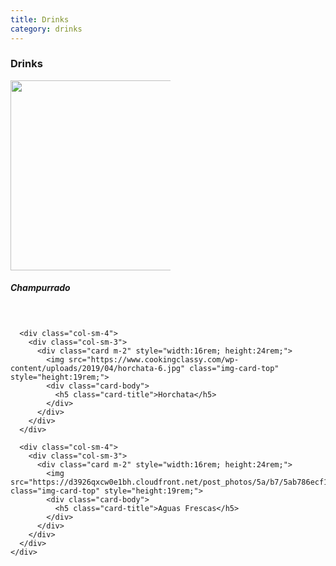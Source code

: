 ```yaml
---
title: Drinks
category: drinks
---
```

<h3 class="text-center">Drinks</h3><hl>

<div class="container-fluid content-row">
    <div class="row">
      <div class="col-sm-4">
        <div class="col-sm-3">
          <div class="card m-2" style="width:16rem; height:24rem;">
            <img src="https://www.simplyorganic.com/community/images/made/e6aa7c3426f03146/organic-dia-de-los-muertos-hot-cocoa-drink-recipe-540x54024_540_540_s_c1.jpg" class="img-card-top" style="height:19rem;">
            <div class="card-body">
              <h5 class="card-title">Champurrado</h5>
            </div>
          </div>
        </div>
      </div>

      <div class="col-sm-4">
        <div class="col-sm-3">
          <div class="card m-2" style="width:16rem; height:24rem;">
            <img src="https://www.cookingclassy.com/wp-content/uploads/2019/04/horchata-6.jpg" class="img-card-top" style="height:19rem;">
            <div class="card-body">
              <h5 class="card-title">Horchata</h5>
            </div>
          </div>
        </div>
      </div>

      <div class="col-sm-4">
        <div class="col-sm-3">
          <div class="card m-2" style="width:16rem; height:24rem;">
            <img src="https://d3926qxcw0e1bh.cloudfront.net/post_photos/5a/b7/5ab786ecf1b7b5a0dba379c034a20586.jpeg.max578.jpeg" class="img-card-top" style="height:19rem;">
            <div class="card-body">
              <h5 class="card-title">Aguas Frescas</h5>
            </div>
          </div>
        </div>
      </div>
    </div>
</div>
